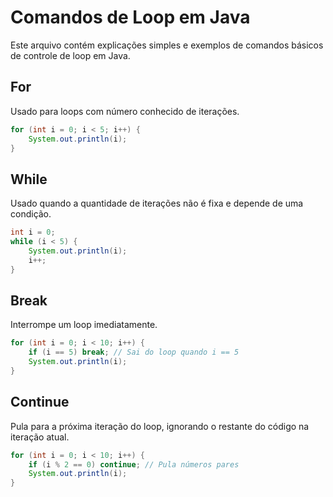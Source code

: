 # Comandos de Loop em Java

Este arquivo contém explicações simples e exemplos de comandos básicos de controle de loop em Java.

## **For**
Usado para loops com número conhecido de iterações.

```java
for (int i = 0; i < 5; i++) {
    System.out.println(i);
}
```

## **While**
Usado quando a quantidade de iterações não é fixa e depende de uma condição.

```java
int i = 0;
while (i < 5) {
    System.out.println(i);
    i++;
}
```

## **Break**
Interrompe um loop imediatamente.

```java
for (int i = 0; i < 10; i++) {
    if (i == 5) break; // Sai do loop quando i == 5
    System.out.println(i);
}
```

## **Continue**
Pula para a próxima iteração do loop, ignorando o restante do código na iteração atual.

```java
for (int i = 0; i < 10; i++) {
    if (i % 2 == 0) continue; // Pula números pares
    System.out.println(i);
}
